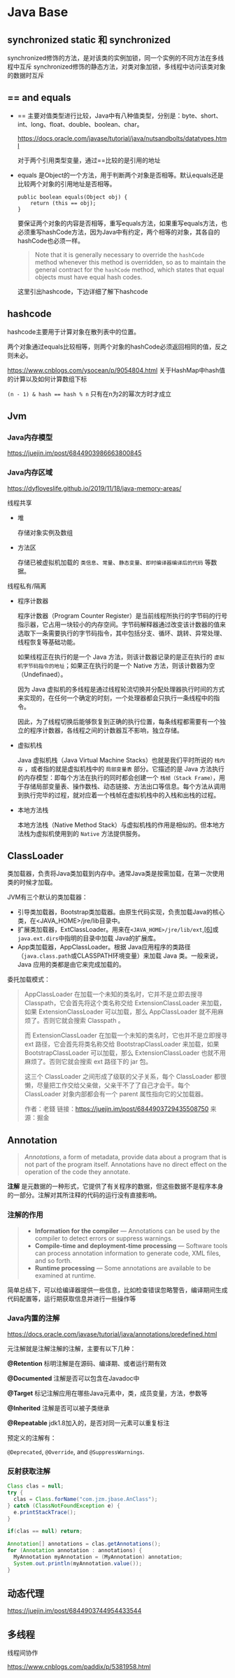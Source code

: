 # Java Base

## synchronized static 和 synchronized

synchronized修饰的方法，是对该类的实例加锁，同一个实例的不同方法在多线程中互斥
synchronized修饰的静态方法，对类对象加锁，多线程中访问该类对象的数据时互斥

## == and equals

- == 主要对值类型进行比较，Java中有八种值类型，分别是：byte、short、int、long、float、double、boolean、char。

  https://docs.oracle.com/javase/tutorial/java/nutsandbolts/datatypes.html

  对于两个引用类型变量，通过==比较的是引用的地址

- equals 是Object的一个方法，用于判断两个对象是否相等。默认equals还是比较两个对象的引用地址是否相等。

  ```
  public boolean equals(Object obj) {
      return (this == obj);
  }
  ```

  要保证两个对象的内容是否相等，重写equals方法，如果重写equals方法，也必须重写hashCode方法，因为Java中有约定，两个相等的对象，其各自的hashCode也必须一样。

  > Note that it is generally necessary to override the `hashCode` method whenever this method is overridden, so as to maintain the general contract for the `hashCode` method, which states that equal objects must have equal hash codes.

  这里引出hashcode，下边详细了解下hashcode

## hashcode

hashcode主要用于计算对象在散列表中的位置。

两个对象通过equals比较相等，则两个对象的hashCode必须返回相同的值，反之则未必。

https://www.cnblogs.com/ysocean/p/9054804.html 关于HashMap中hash值的计算以及如何计算数组下标 

`(n - 1) & hash == hash % n` 只有在n为2的幂次方时才成立

## Jvm

### Java内存模型

https://juejin.im/post/6844903986663800845

### Java内存区域

https://dyfloveslife.github.io/2019/11/18/java-memory-areas/

线程共享

- 堆

   存储对象实例及数组

- 方法区

  存储已被虚拟机加载的 `类信息`、`常量`、`静态变量`、`即时编译器编译后的代码` 等数据。

线程私有/隔离

- 程序计数器

  程序计数器（Program Counter Register）是当前线程所执行的字节码的行号指示器，它占用一块较小的内存空间。字节码解释器通过改变该计数器的值来选取下一条需要执行的字节码指令，其中包括分支、循环、跳转、异常处理、线程恢复等基础功能。

  如果线程正在执行的是一个 Java 方法，则该计数器记录的是正在执行的 `虚拟机字节码指令的地址`；如果正在执行的是一个 Native 方法，则该计数器为空（Undefinaed）。

  因为 Java 虚拟机的多线程是通过线程轮流切换并分配处理器执行时间的方式来实现的，在任何一个确定的时刻，一个处理器都会只执行一条线程中的指令。

  因此，为了线程切换后能够恢复到正确的执行位置，每条线程都需要有一个独立的程序计数器，各线程之间的计数器互不影响，独立存储。

- 虚拟机栈

  Java 虚拟机栈（Java Virtual Machine Stacks）也就是我们平时所说的 `栈内存` ，或者指的就是虚拟机栈中的 `局部变量表` 部分。它描述的是 Java 方法执行的内存模型：即每个方法在执行的同时都会创建一个 `栈帧（Stack Frame）`，用于存储局部变量表、操作数栈、动态链接、方法出口等信息。每个方法从调用到执行完毕的过程，就对应着一个栈帧在虚拟机栈中的入栈和出栈的过程。

- 本地方法栈

  本地方法栈（Native Method Stack）与虚拟机栈的作用是相似的。但本地方法栈为虚拟机使用到的 `Native` 方法提供服务。

## ClassLoader

类加载器，负责将Java类加载到内存中。通常Java类是按需加载，在第一次使用类的时候才加载。

JVM有三个默认的类加载器：

- 引导类加载器，Bootstrap类加载器。由原生代码实现，负责加载Java的核心类，在<JAVA_HOME>/jre/lib目录中。
- 扩展类加载器，ExtClassLoader。用来在`<JAVA_HOME>/jre/lib/ext`,[[6\]](https://zh.wikipedia.org/wiki/Java类加载器#cite_note-6)或`java.ext.dirs`中指明的目录中加载 Java的扩展库。
- App类加载器，AppClassLoader。根据 Java应用程序的类路径（`java.class.path`或CLASSPATH环境变量）来加载 Java 类。一般来说，Java 应用的类都是由它来完成加载的。

委托加载模式：

> AppClassLoader 在加载一个未知的类名时，它并不是立即去搜寻 Classpath，它会首先将这个类名称交给 ExtensionClassLoader 来加载，如果 ExtensionClassLoader 可以加载，那么 AppClassLoader 就不用麻烦了。否则它就会搜索 Classpath 。
>
> 而 ExtensionClassLoader 在加载一个未知的类名时，它也并不是立即搜寻 ext 路径，它会首先将类名称交给 BootstrapClassLoader 来加载，如果 BootstrapClassLoader 可以加载，那么 ExtensionClassLoader 也就不用麻烦了。否则它就会搜索 ext 路径下的 jar 包。
>
> 这三个 ClassLoader 之间形成了级联的父子关系，每个 ClassLoader 都很懒，尽量把工作交给父亲做，父亲干不了了自己才会干。每个 ClassLoader 对象内部都会有一个 parent 属性指向它的父加载器。
>
> 作者：老錢
> 链接：https://juejin.im/post/6844903729435508750
> 来源：掘金

## Annotation

> *Annotations*, a form of metadata, provide data about a program that is not part of the program itself. Annotations have no direct effect on the operation of the code they annotate.

**注解** 是元数据的一种形式，它提供了有关程序的数据，但这些数据不是程序本身的一部分。注解对其所注释的代码的运行没有直接影响。

### 注解的作用

> - **Information for the compiler** — Annotations can be used by the compiler to detect errors or suppress warnings.
> - **Compile-time and deployment-time processing** — Software tools can process annotation information to generate code, XML files, and so forth.
> - **Runtime processing** — Some annotations are available to be examined at runtime.

简单总结下，可以给编译器提供一些信息，比如检查错误忽略警告，编译期间生成代码配置等，运行期获取信息并进行一些操作等

### Java内置的注解

https://docs.oracle.com/javase/tutorial/java/annotations/predefined.html

元注解就是注解注解的注解，主要有以下几种：

**@Retention** 标明注解是在源码、编译期、或者运行期有效

**@Documented** 注解是否可以包含在Javadoc中

**@Target** 标记注解应用在哪些Java元素中，类，成员变量，方法，参数等

**@Inherited** 注解是否可以被子类继承

**@Repeatable** jdk1.8加入的，是否对同一元素可以重复标注

预定义的注解有：

`@Deprecated`, `@Override`, and `@SuppressWarnings`.

### 反射获取注解

```java
Class clas = null;
try {
  clas = Class.forName("com.jzm.jbase.AnClass");
} catch (ClassNotFoundException e) {
  e.printStackTrace();
}

if(clas == null) return;

Annotation[] annotations = clas.getAnnotations();
for (Annotation annotation : annotations) {
  MyAnnotation myAnnotation = (MyAnnotation) annotation;
  System.out.println(myAnnotation.value());
}
```

## 动态代理

https://juejin.im/post/6844903744954433544

## 多线程

线程间协作

https://www.cnblogs.com/paddix/p/5381958.html



